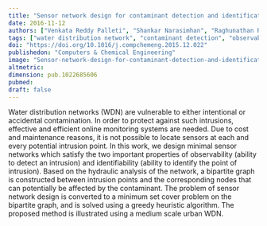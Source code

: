 ```yaml
---
title: "Sensor network design for contaminant detection and identification in water distribution networks"
date: 2016-11-12
authors: ["Venkata Reddy Palleti", "Shankar Narasimhan", "Raghunathan Rengaswamy", "Ravi Teja", "S Murty Bhallamudi"]
tags: ["water distribution network", "contaminant detection", "observability"]
doi: "https://doi.org/10.1016/j.compchemeng.2015.12.022"
publishedon: "Computers & Chemical Engineering"
image: "Sensor-network-design-for-contaminant-detection-and-identification.jpg"
altmetric: 
dimension: pub.1022685606
pubmed: 
draft: false
---
```

Water distribution networks (WDN) are vulnerable to either intentional or accidental contamination. In order to protect against such intrusions, effective and efficient online monitoring systems are needed. Due to cost and maintenance reasons, it is not possible to locate sensors at each and every potential intrusion point. In this work, we design minimal sensor networks which satisfy the two important properties of observability (ability to detect an intrusion) and identifiability (ability to identify the point of intrusion). Based on the hydraulic analysis of the network, a bipartite graph is constructed between intrusion points and the corresponding nodes that can potentially be affected by the contaminant. The problem of sensor network design is converted to a minimum set cover problem on the bipartite graph, and is solved using a greedy heuristic algorithm. The proposed method is illustrated using a medium scale urban WDN.